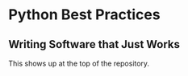 # Python Best Practices
## Writing Software that Just Works

This shows up at the top of the repository.
